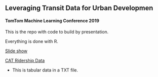 
## Leveraging Transit Data for Urban Developmen

#### TomTom Machine Learning Conference 2019

This is the repo with code to build by presentation.

Everything is done with R.

[Slide
show](https://docs.google.com/presentation/d/1yUQ3eXNbgkGOXoxn_ksc5yCcQyzK7VvjD9tqYuOxGVU/edit?usp=sharing)

[CAT Ridership
Data](https://drive.google.com/file/d/1ckMeT_JWGukqQt_GMmdnJ7NY4Sr1RaLF/view?usp=sharing)
- This is tabular data in a TXT file.
